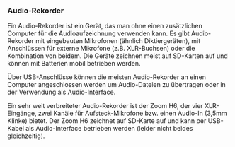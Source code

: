 ### Audio-Rekorder

Ein Audio-Rekorder ist ein Gerät, das man ohne einen zusätzlichen Computer für die Audioaufzeichnung verwenden kann. Es gibt Audio-Rekorder mit eingebauten Mikrofonen (ähnlich Diktiergeräten), mit Anschlüssen für externe Mikrofone (z.B. XLR-Buchsen) oder die Kombination von beidem. Die Geräte zeichnen meist auf SD-Karten auf und können mit Batterien mobil betrieben werden.

Über USB-Anschlüsse können die meisten Audio-Rekorder an einen Computer angeschlossen werden um Audio-Dateien zu übertragen oder in der Verwendung als Audio-Interface.

Ein sehr weit verbreiteter Audio-Rekorder ist der Zoom H6, der vier XLR-Eingänge, zwei Kanäle für Aufsteck-Mikrofone bzw. einen Audio-In (3,5mm Klinke) bietet. Der Zoom H6 zeichnet auf SD-Karte auf und kann per USB-Kabel als Audio-Interface betrieben werden (leider nicht beides gleichzeitig).
